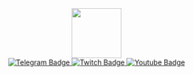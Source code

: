 
<!--
**kobtsev/kobtsev** is a ✨ _special_ ✨ repository.
-->

<div id="header" align="center">
  <img src="https://media0.giphy.com/media/v1.Y2lkPTc5MGI3NjExc2xpejZlNGgzbWJvYmFkem12cDRmOXE3amw1cGJ6NHBzYTV2aWhlbiZlcD12MV9pbnRlcm5hbF9naWZfYnlfaWQmY3Q9Zw/scZPhLqaVOM1qG4lT9/giphy.gif" width="100"/>
</div>
<div id="badges" align="center">
  <a href="https://t.me/kyookuhmbuh_feed">
    <img src="https://img.shields.io/badge/Telegram-blue?style=for-the-badge&logo=telegram&logoColor=white" alt="Telegram Badge"/>
  </a>
  <a href="https://www.twitch.tv/kyookuhmbuh">
    <img src="https://img.shields.io/badge/Twitch-darkviolet?style=for-the-badge&logo=twitch&logoColor=white" alt="Twitch Badge"/>
  </a>
  <a href="https://youtube.com/@kyookuhmbuh">
    <img src="https://img.shields.io/badge/YouTube-red?style=for-the-badge&logo=youtube&logoColor=white" alt="Youtube Badge"/>
  </a>
</div>
